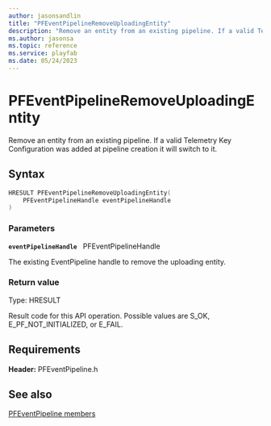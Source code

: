 ```yaml
---
author: jasonsandlin
title: "PFEventPipelineRemoveUploadingEntity"
description: "Remove an entity from an existing pipeline. If a valid Telemetry Key Configuration was added at pipeline creation it will switch to it."
ms.author: jasonsa
ms.topic: reference
ms.service: playfab
ms.date: 05/24/2023
---
```


# PFEventPipelineRemoveUploadingEntity  

Remove an entity from an existing pipeline. If a valid Telemetry Key Configuration was added at pipeline creation it will switch to it.  

## Syntax  
  
```cpp
HRESULT PFEventPipelineRemoveUploadingEntity(  
    PFEventPipelineHandle eventPipelineHandle  
)  
```  
  
### Parameters  
  
**`eventPipelineHandle`** &nbsp; PFEventPipelineHandle  
  
The existing EventPipeline handle to remove the uploading entity.  
  
  
### Return value
Type: HRESULT
  
Result code for this API operation. Possible values are S_OK, E_PF_NOT_INITIALIZED, or E_FAIL.
  
  
## Requirements  
  
**Header:** PFEventPipeline.h
  
## See also  
[PFEventPipeline members](../pfeventpipeline_members.md)  

  
  
